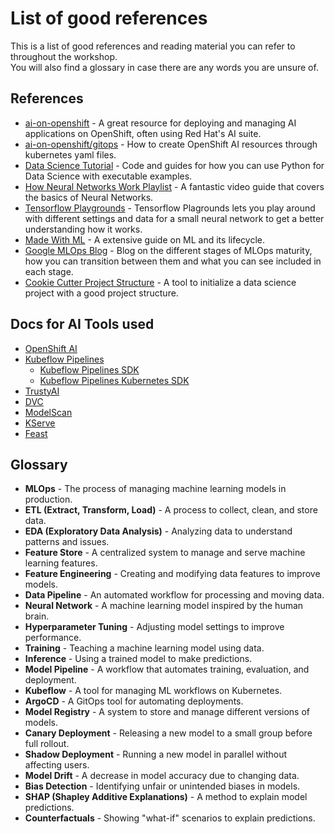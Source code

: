 # List of good references

This is a list of good references and reading material you can refer to throughout the workshop.  
You will also find a glossary in case there are any words you are unsure of.  


## References
- [ai-on-openshift](https://ai-on-openshift.io/) - A great resource for deploying and managing AI applications on OpenShift, often using Red Hat's AI suite.
- [ai-on-openshift/gitops](https://ai-on-openshift.io/odh-rhoai/gitops/) - How to create OpenShift AI resources through kubernetes yaml files.
- [Data Science Tutorial](https://www.w3schools.com/datascience/default.asp) - Code and guides for how you can use Python for Data Science with executable examples.
- [How Neural Networks Work Playlist](https://www.youtube.com/playlist?list=PLZHQObOWTQDNU6R1_67000Dx_ZCJB-3pi) - A fantastic video guide that covers the basics of Neural Networks.
- [Tensorflow Playgrounds](https://playground.tensorflow.org/) - Tensorflow Plagrounds lets you play around with different settings and data for a small neural network to get a better understanding how it works.
- [Made With ML](https://madewithml.com/) - A extensive guide on ML and its lifecycle.
- [Google MLOps Blog](https://cloud.google.com/architecture/mlops-continuous-delivery-and-automation-pipelines-in-machine-learning) - Blog on the different stages of MLOps maturity, how you can transition between them and what you can see included in each stage.
- [Cookie Cutter Project Structure](https://cookiecutter-data-science.drivendata.org/) - A tool to initialize a data science project with a good project structure.

## Docs for AI Tools used
- [OpenShift AI](https://docs.redhat.com/en/documentation/red_hat_openshift_ai_self-managed/2-latest)
- [Kubeflow Pipelines](https://www.kubeflow.org/docs/components/pipelines/)
    - [Kubeflow Pipelines SDK](https://kubeflow-pipelines.readthedocs.io/en/sdk-2.12.0/)
    - [Kubeflow Pipelines Kubernetes SDK](https://kfp-kubernetes.readthedocs.io/en/kfp-kubernetes-1.4.0/)
- [TrustyAI](https://github.com/trustyai-explainability)
- [DVC](https://dvc.org/doc)
- [ModelScan](https://github.com/protectai/modelscan)
- [KServe](https://kserve.github.io/website/master/modelserving/control_plane/)
- [Feast](https://docs.feast.dev/)

## Glossary
- **MLOps** - The process of managing machine learning models in production.
- **ETL (Extract, Transform, Load)** - A process to collect, clean, and store data.
- **EDA (Exploratory Data Analysis)** - Analyzing data to understand patterns and issues.
- **Feature Store** - A centralized system to manage and serve machine learning features.
- **Feature Engineering** - Creating and modifying data features to improve models.
- **Data Pipeline** - An automated workflow for processing and moving data.
- **Neural Network** - A machine learning model inspired by the human brain.
- **Hyperparameter Tuning** - Adjusting model settings to improve performance.
- **Training** - Teaching a machine learning model using data.
- **Inference** - Using a trained model to make predictions.
- **Model Pipeline** - A workflow that automates training, evaluation, and deployment.
- **Kubeflow** - A tool for managing ML workflows on Kubernetes.
- **ArgoCD** - A GitOps tool for automating deployments.
- **Model Registry** - A system to store and manage different versions of models.
- **Canary Deployment** - Releasing a new model to a small group before full rollout.
- **Shadow Deployment** - Running a new model in parallel without affecting users.
- **Model Drift** - A decrease in model accuracy due to changing data.
- **Bias Detection** - Identifying unfair or unintended biases in models.
- **SHAP (Shapley Additive Explanations)** - A method to explain model predictions.
- **Counterfactuals** - Showing "what-if" scenarios to explain predictions.